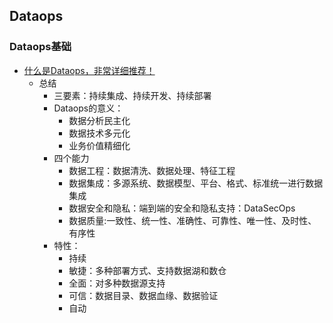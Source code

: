 ## Dataops


### Dataops基础
- [什么是Dataops，非常详细推荐！](https://cloud.tencent.com/developer/article/1658320)
  -  总结
     -  三要素：持续集成、持续开发、持续部署
     -  Dataops的意义：
        -  数据分析民主化
        -  数据技术多元化
        -  业务价值精细化
     - 四个能力
       - 数据工程：数据清洗、数据处理、特征工程
       - 数据集成：多源系统、数据模型、平台、格式、标准统一进行数据集成
       - 数据安全和隐私：端到端的安全和隐私支持：DataSecOps
       - 数据质量:一致性、统一性、准确性、可靠性、唯一性、及时性、有序性
     - 特性：
       - 持续
       - 敏捷：多种部署方式、支持数据湖和数仓
       - 全面：对多种数据源支持
       - 可信：数据目录、数据血缘、数据验证
       - 自动